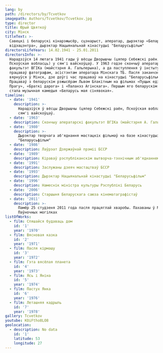 ```yaml
---
lang: by
path: /directors/by/Tcvetkov
imagepath: Authors/Tcvetkov/Tcvetkov.jpg
type: director
title: Юрый Цвяткоў
city: Мінск
titleText: >-
  Савецкі і беларускі кінарэжысёр, сцэнарыст, аператар, дырэктар «Беларускага
  відэацэнтра», дырэктар Нацыянальнай кінастудыі "Беларусьфільм"
directorsLifeYears: 14.02.1941 - 25.01.2011
directorsInfo: >-
  Нарадзіўся 14 лютага 1941 гады ў вёсцы Дворышчы (цяпер Себежскі раён,
  Пскоўская вобласць) у сям'і вайскоўцаў. У 1963 годзе скончыў аператарскі
  факультэт ВГІКа (майстэрня А. Гальперына), а да паступлення ў інстытут
  працаваў фатографам, асістэнтам аператара Мінскага ТБ. Пасля заканчэння ВГІКа
  вярнуўся ў Мінск, дзе доўгі час працаваў на кінастудыі "Беларусьфільм".
  Працаваў з беларускім рэжысёрам Львом Блакітным на фільмах «Пущык едзе ў
  Прагу», «Браткі дарога» і «Паланэз Агінскага». Першым яго беларускім фільмам
  стала музычная камедыя «Беларусь мая сінявокая».
timeline:
  - date: '1941'
    description: >-
      Нарадзіўся ў вёсцы Дворышчы (цяпер Себежскі раён, Пскоўская вобласць) у
      сям'і вайскоўцаў.
  - date: '1963'
    description: Cкончыу аператарскі факультэт ВГІКа (майстэрня А. Гальперына)
  - date: '1980'
    description: >-
      Дырэктар творчага аб'яднання мастацкіх фільмаў на базе кінастудыі
      "Беларусьфільм"
  - date: '1986'
    description: Лаўрэат Дзяржаўнай прэміі БССР
  - date: '1989'
    description: Кіраваў рэспубліканскім вытворча-тэхнічным аб'яднаннем «Белвідэацэнтр»
  - date: '1991'
    description: Заслужаны дзеяч мастацтваў БССР
  - date: '1993'
    description: Дырэктар Нацыянальнай кінастудыі "Беларусьфільм"
  - date: '1996'
    description: Намеснік міністра культуры Рэспублікі Беларусь
  - date: '2006'
    description: Старшыня Беларускага саюза кінематаграфістаў
  - date: '2011'
    description: >-
      Памёр 25 студзеня 2011 года пасля працяглай хваробы. Пахаваны ў Мінску, на
      Паўночных могілках
listOfWorks:
  - film: Спяшайся будаваць дом
    id: '1'
    year: '1970'
  - film: Вясновая казка
    id: '2'
    year: '1971'
  - film: Пасля кірмашу
    id: '3'
    year: '1972'
  - film: Гэта вясёлая планета
    id: '4'
    year: '1973'
  - film: Ясь і Яніна
    id: '5'
    year: '1974'
  - film: Пастух Янка
    id: '6'
    year: '1976'
  - film: Леташняя кадрыль
    id: '7'
    year: '1978'
gallery: Tcvetkov
youtube: KOiFtho8LO8
geolocation:
  - description: No data
    id: '1'
    latitude: 53
    longitude: 27
---
```



